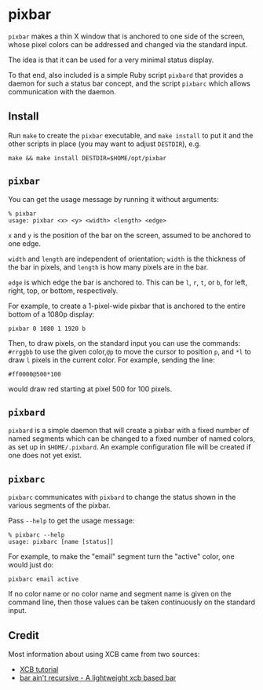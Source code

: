 # pixbar

`pixbar` makes a thin X window that is anchored to one side of the screen, whose pixel colors can be addressed and changed via the standard input.

The idea is that it can be used for a very minimal status display.

To that end, also included is a simple Ruby script `pixbard` that provides a daemon for such a status bar concept, and the script `pixbarc` which allows communication with the daemon.

## Install

Run `make` to create the `pixbar` executable, and `make install` to put it and the other scripts in place (you may want to adjust `DESTDIR`), e.g.

    make && make install DESTDIR=$HOME/opt/pixbar

## `pixbar`

You can get the usage message by running it without arguments:

    % pixbar
    usage: pixbar <x> <y> <width> <length> <edge>

`x` and `y` is the position of the bar on the screen, assumed to be anchored to one edge.

`width` and `length` are independent of orientation; `width` is the thickness of the bar in pixels, and `length` is how many pixels are in the bar.

`edge` is which edge the bar is anchored to.  This can be `l`, `r`, `t`, or `b`, for left, right, top, or bottom, respectively.

For example, to create a 1-pixel-wide pixbar that is anchored to the entire bottom of a 1080p display:

    pixbar 0 1080 1 1920 b

Then, to draw pixels, on the standard input you can use the commands: `#rrggbb` to use the given color,`@p` to move the cursor to position `p`, and `*l` to draw `l` pixels in the current color.  For example, sending the line:

    #ff0000@500*100

would draw red starting at pixel 500 for 100 pixels.

## `pixbard`

`pixbard` is a simple daemon that will create a pixbar with a fixed number of named segments which can be changed to a fixed number of named colors, as set up in `$HOME/.pixbard`.  An example configuration file will be created if one does not yet exist.

## `pixbarc`

`pixbarc` communicates with `pixbard` to change the status shown in the various segments of the pixbar.

Pass `--help` to get the usage message:

    % pixbarc --help
    usage: pixbarc [name [status]]

For example, to make the "email" segment turn the "active" color, one would just do:

    pixbarc email active

If no color name or no color name and segment name is given on the command line, then those values can be taken continuously on the standard input.

## Credit

Most information about using XCB came from two sources:

- [XCB tutorial](http://xcb.freedesktop.org/tutorial/)
- [bar ain't recursive - A lightweight xcb based bar](https://github.com/LemonBoy/bar)
